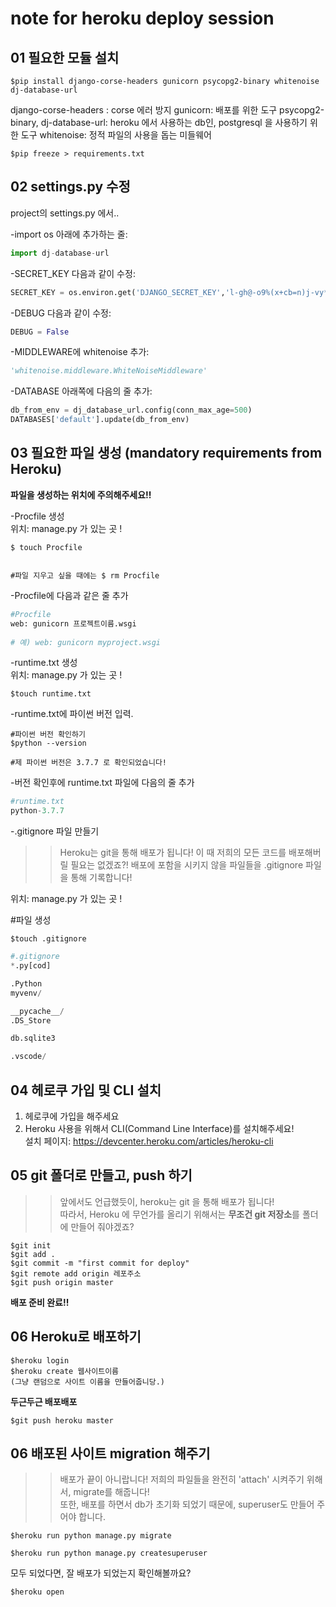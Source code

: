 # note for heroku deploy session 

## 01 필요한 모듈 설치  
```
$pip install django-corse-headers gunicorn psycopg2-binary whitenoise dj-database-url
```

django-corse-headers : corse 에러 방지
gunicorn: 배포를 위한 도구
psycopg2-binary, dj-database-url: heroku 에서 사용하는 db인, postgresql 을 사용하기 위한 도구 
whitenoise: 정적 파일의 사용을 돕는 미들웨어

  
```
$pip freeze > requirements.txt
```

## 02 settings.py 수정  
project의 settings.py 에서..  

-import os 아래에 추가하는 줄:  
```python
import dj-database-url  
```
-SECRET_KEY 다음과 같이 수정:  
```python
SECRET_KEY = os.environ.get('DJANGO_SECRET_KEY','l-gh@-o9%(x+cb=n)j-vy*w+ovd+@=p=$a^5v(-u5vgsp(96c%')  
```

-DEBUG 다음과 같이 수정:  
```python
DEBUG = False  
```

-MIDDLEWARE에 whitenoise 추가: 
```python
'whitenoise.middleware.WhiteNoiseMiddleware'  
```

-DATABASE 아래쪽에 다음의 줄 추가:  
```python
db_from_env = dj_database_url.config(conn_max_age=500)   
DATABASES['default'].update(db_from_env)  
```

## 03 필요한 파일 생성 (mandatory requirements from Heroku)  
**파일을 생성하는 위치에 주의해주세요!!**  

-Procfile 생성  
위치: manage.py 가 있는 곳 !  
```
$ touch Procfile  
  

#파일 지우고 싶을 때에는 $ rm Procfile  
```

-Procfile에 다음과 같은 줄 추가  
```python
#Procfile
web: gunicorn 프로젝트이름.wsgi  
  
# 예) web: gunicorn myproject.wsgi  
```

-runtime.txt 생성  
위치: manage.py 가 있는 곳 !  
```
$touch runtime.txt  
```

-runtime.txt에 파이썬 버전 입력.  
```
#파이썬 버전 확인하기
$python --version  

#제 파이썬 버전은 3.7.7 로 확인되었습니다! 
```

-버전 확인후에 runtime.txt 파일에 다음의 줄 추가  
```python
#runtime.txt  
python-3.7.7  
```
-.gitignore 파일 만들기  
>> Heroku는 git을 통해 배포가 됩니다! 이 때 저희의 모든 코드를 배포해버릴 필요는 없겠죠?! 배포에 포함을 시키지 않을 파일들을 .gitignore 파일을 통해 기록합니다! 
  
위치: manage.py 가 있는 곳 !  

#파일 생성  
```
$touch .gitignore   
```
  

```python
#.gitignore 
*.py[cod]

.Python
myvenv/

__pycache__/ 
.DS_Store

db.sqlite3

.vscode/
```

## 04 헤로쿠 가입 및 CLI 설치  
1. 헤로쿠에 가입을 해주세요  
2. Heroku 사용을 위해서 CLI(Command Line Interface)를 설치해주세요!  
설치 페이지: <https://devcenter.heroku.com/articles/heroku-cli>  
  
## 05 git 폴더로 만들고, push 하기  
>> 앞에서도 언급했듯이, heroku는 git 을 통해 배포가 됩니다!  
>> 따라서, Heroku 에 무언가를 올리기 위해서는 **무조건 git 저장소**를 폴더에 만들어 줘야겠죠?  

```
$git init  
$git add .
$git commit -m "first commit for deploy"  
$git remote add origin 레포주소 
$git push origin master  

```
**배포 준비 완료!!**  
  
## 06 Heroku로 배포하기 
```
$heroku login  
$heroku create 웹사이트이름 
(그냥 랜덤으로 사이트 이름을 만들어줍니당.)  
```
  
**두근두근 배포배포** 
```
$git push heroku master 
``` 

## 06 배포된 사이트 migration 해주기  
>> 배포가 끝이 아니랍니다! 저희의 파일들을 완전히 'attach' 시켜주기 위해서, migrate를 해줍니다!  
>> 또한, 배포를 하면서 db가 초기화 되었기 때문에, superuser도 만들어 주어야 합니다.  
```
$heroku run python manage.py migrate  
```  

```
$heroku run python manage.py createsuperuser
```

모두 되었다면, 잘 배포가 되었는지 확인해볼까요?  
```
$heroku open
```


